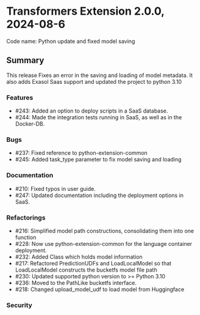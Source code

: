 # Transformers Extension 2.0.0, 2024-08-6

Code name: Python update and fixed model saving

## Summary

This release Fixes an error in the saving and loading of model metadata. It also adds Exasol Saas support and 
updated the project to python 3.10


### Features

- #243: Added an option to deploy scripts in a SaaS database. 
- #244: Made the integration tests running in SaaS, as well as in the Docker-DB.

### Bugs

- #237: Fixed reference to python-extension-common
- #245: Added task_type parameter to fix model saving and loading

### Documentation

- #210: Fixed typos in user guide.
- #247: Updated documentation including the deployment options in SaaS.

### Refactorings

- #216: Simplified model path constructions, consolidating them into one function
- #228: Now use python-extension-common for the language container deployment.
- #232: Added Class which holds model information  
- #217: Refactored PredictionUDFs and LoadLocalModel so that LoadLocalModel constructs the bucketfs model file path
- #230: Updated supported python version to >= Python 3.10
- #236: Moved to the PathLike bucketfs interface.
- #218: Changed upload_model_udf to load model from Huggingface

### Security 
